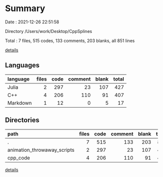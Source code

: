 # Summary

Date : 2021-12-26 22:51:58

Directory /Users/work/Desktop/CppSplines

Total : 7 files,  515 codes, 133 comments, 203 blanks, all 851 lines

[details](details.md)

## Languages
| language | files | code | comment | blank | total |
| :--- | ---: | ---: | ---: | ---: | ---: |
| Julia | 2 | 297 | 23 | 107 | 427 |
| C++ | 4 | 206 | 110 | 91 | 407 |
| Markdown | 1 | 12 | 0 | 5 | 17 |

## Directories
| path | files | code | comment | blank | total |
| :--- | ---: | ---: | ---: | ---: | ---: |
| . | 7 | 515 | 133 | 203 | 851 |
| animation_throwaway_scripts | 2 | 297 | 23 | 107 | 427 |
| cpp_code | 4 | 206 | 110 | 91 | 407 |

[details](details.md)
